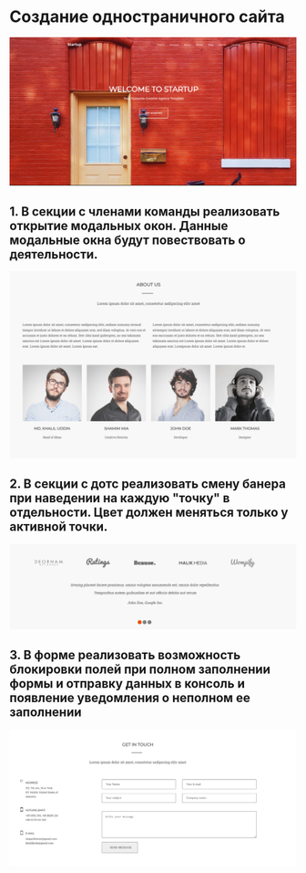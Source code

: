 # Создание одностраничного сайта

![Image1](https://github.com/STALKSA/LandingPage/raw/main/img/описание.png)

## 1. В секции с членами команды реализовать открытие модальных окон. Данные модальные окна будут повествовать о деятельности. 
![Image2](https://github.com/STALKSA/LandingPage/raw/main/img/описание2.png)

## 2. В секции с дотс реализовать смену банера при наведении на каждую "точку" в отдельности. Цвет должен меняться только у активной точки.
![Image3](https://github.com/STALKSA/LandingPage/raw/main/img/описание3.png)

## 3. В форме реализовать возможность блокировки полей при полном заполнении формы и отправку данных в консоль и появление уведомления о неполном ее заполнении
![Image4](https://github.com/STALKSA/LandingPage/raw/main/img/описание4.png)
